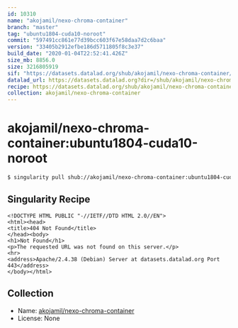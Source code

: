 ```yaml
---
id: 10310
name: "akojamil/nexo-chroma-container"
branch: "master"
tag: "ubuntu1804-cuda10-noroot"
commit: "597491cc861e77d39bcc603f67e58daa7d2c6baa"
version: "33405b2912efbe186d5711805f8c3e37"
build_date: "2020-01-04T22:52:41.426Z"
size_mb: 8856.0
size: 3216805919
sif: "https://datasets.datalad.org/shub/akojamil/nexo-chroma-container/ubuntu1804-cuda10-noroot/2020-01-04-597491cc-33405b29/33405b2912efbe186d5711805f8c3e37.sif"
datalad_url: https://datasets.datalad.org?dir=/shub/akojamil/nexo-chroma-container/ubuntu1804-cuda10-noroot/2020-01-04-597491cc-33405b29/
recipe: https://datasets.datalad.org/shub/akojamil/nexo-chroma-container/ubuntu1804-cuda10-noroot/2020-01-04-597491cc-33405b29/Singularity
collection: akojamil/nexo-chroma-container
---
```


# akojamil/nexo-chroma-container:ubuntu1804-cuda10-noroot

```bash
$ singularity pull shub://akojamil/nexo-chroma-container:ubuntu1804-cuda10-noroot
```

## Singularity Recipe

```singularity
<!DOCTYPE HTML PUBLIC "-//IETF//DTD HTML 2.0//EN">
<html><head>
<title>404 Not Found</title>
</head><body>
<h1>Not Found</h1>
<p>The requested URL was not found on this server.</p>
<hr>
<address>Apache/2.4.38 (Debian) Server at datasets.datalad.org Port 443</address>
</body></html>
```

## Collection

 - Name: [akojamil/nexo-chroma-container](https://github.com/akojamil/nexo-chroma-container)
 - License: None

